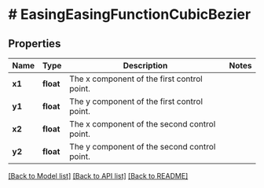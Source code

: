 # # EasingEasingFunctionCubicBezier

## Properties

Name | Type | Description | Notes
------------ | ------------- | ------------- | -------------
**x1** | **float** | The x component of the first control point. |
**y1** | **float** | The y component of the first control point. |
**x2** | **float** | The x component of the second control point. |
**y2** | **float** | The y component of the second control point. |

[[Back to Model list]](../../README.md#models) [[Back to API list]](../../README.md#endpoints) [[Back to README]](../../README.md)
